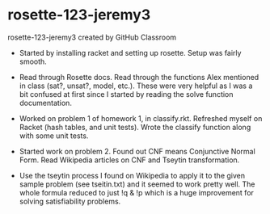 # rosette-123-jeremy3
rosette-123-jeremy3 created by GitHub Classroom

* Started by installing racket and setting up rosette. Setup was fairly smooth.
* Read through Rosette docs. Read through the functions Alex mentioned in class (sat?, unsat?, model, etc.). These were very helpful as I was a bit confused at first since I started by reading the solve function documentation.

* Worked on problem 1 of homework 1, in classify.rkt. Refreshed myself on Racket (hash tables, and unit tests). Wrote the classify function along with some unit tests.

* Started work on problem 2. Found out CNF means Conjunctive Normal Form. Read Wikipedia articles on CNF and Tseytin transformation.

* Use the tseytin process I found on Wikipedia to apply it to the given sample problem (see tseitin.txt) and it seemed to work pretty well. The whole formula reduced to just !q & !p which is a huge improvement for solving satisfiability problems.


